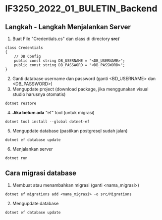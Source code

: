 # IF3250_2022_01_BULETIN_Backend

## Langkah - Langkah Menjalankan Server

1. Buat File "Credentials.cs" dan class di directory **src/**

```
class Credentials
{
    // DB Config
    public const string DB_USERNAME = "<DB_USERNAME>";
    public const string DB_PASSWORD = "<DB_PASSWORD>";
}
```

2. Ganti database username dan password (ganti <BD_USERNAME> dan <DB_PASSWORD>)
3. Mengupdate project (download package, jika menggunakan visual studio harusnya otomatis)

```
dotnet restore
```

4. **Jika belum ada** "ef" tool (untuk migrasi)

```
dotnet tool install --global dotnet-ef
```

5. Mengupdate database (pastikan postgresql sudah jalan)

```
dotnet ef database update
```

6. Menjalankan server

```
dotnet run
```

## Cara migrasi database

1. Membuat atau menambahkan migrasi (ganti <nama_migrasi>)

```
dotnet ef migrations add <nama_migrasi> -o src/Migrations
```

2. Mengupdate database

```
dotnet ef database update
```
